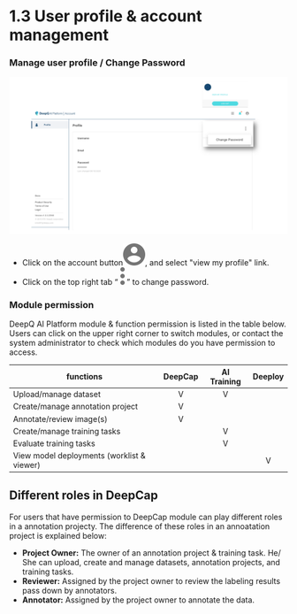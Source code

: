 # 1.3 User profile & account management

### **Manage user profile / Change Password**

![](../.gitbook/assets/account-management.png)

* Click on the account button![](../.gitbook/assets/Filled.svg), and select "view my profile" link.
* Click on the top right tab “ ![](../.gitbook/assets/Filled-Copy.svg) ” to change password.



### Module permission

DeepQ AI Platform module & function permission is listed in the table below. Users can click on the upper right corner to switch modules, or contact the system administrator to check which modules do you have permission to access.

| functions                                  | DeepCap | AI Training | Deeploy |
| ------------------------------------------ | :-----: | :---------: | :-----: |
| Upload/manage dataset                      |    V    |      V      |         |
| Create/manage annotation project           |    V    |             |         |
| Annotate/review image(s)                   |    V    |             |         |
| Create/manage training tasks               |         |      V      |         |
| Evaluate training tasks                    |         |      V      |         |
| View model deployments (worklist & viewer) |         |             |    V    |

## Different roles in DeepCap

For users that have permission to DeepCap module can play different roles in a annotation projecty. The difference of these roles in an annoatation project is explained below:

* **Project Owner:** The owner of an annotation project & training task. He/ She can upload, create and manage datasets, annotation projects, and training tasks.
* **Reviewer:** Assigned by the project owner to review the labeling results pass down by annotators.
* **Annotator:** Assigned by the project owner to annotate the data.



